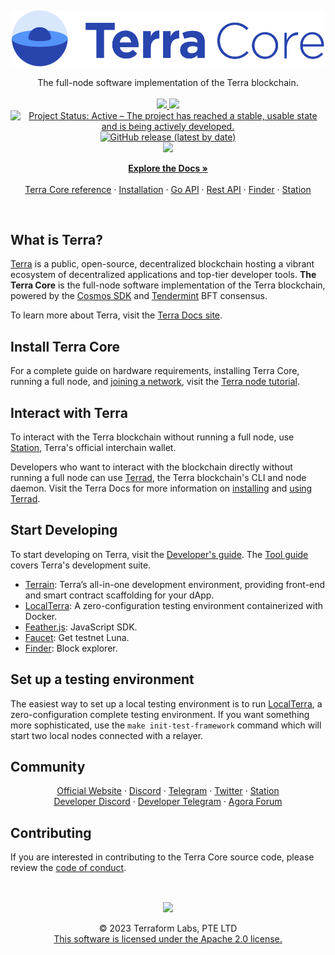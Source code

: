 <p>&nbsp;</p>
<p align="center">
    <a href="https://terra.money/"><img src="core_logo.svg" width=500>
    </a>
</p>

<p align="center">
    The full-node software implementation of the Terra blockchain.
    <br />
    <br />
    <a href="https://codecov.io/gh/terra-money/core">
        <img src="https://codecov.io/gh/terra-money/core/branch/main/graph/badge.svg">
    </a>
    <a href="https://goreportcard.com/report/github.com/terra-money/core">
        <img src="https://goreportcard.com/badge/github.com/terra-money/core">
    </a>
    <a href="https://www.repostatus.org/#active"><img src="https://www.repostatus.org/badges/latest/active.svg" alt="Project Status: Active – The project has reached a stable, usable state and is being actively developed." />
    </a>
    <a href="https://github.com/terra-money/core/releases"><img alt="GitHub release (latest by date)" src="https://img.shields.io/github/v/release/terra-money/core">
    </a>
    <br />
    <a href="https://terra.money/"><img src="https://docs.terra.money/img/banner.png" width=500>
    </a>
</p>

<p align="center">
  <a href="https://docs.terra.money/"><strong>Explore the Docs »</strong></a>
  <br />
  <br />
  <a href="https://docs.terra.money/develop/module-specifications/">Terra Core reference</a>
  ·
  <a href="https://docs.terra.money/full-node/">Installation</a>
  ·
  <a href="https://pkg.go.dev/github.com/terra-money/core?tab=subdirectories">Go API</a>
  ·
  <a href="https://phoenix-lcd.terra.dev/swagger/">Rest API</a>
  ·
  <a href="https://finder.terra.money/">Finder</a>
  ·
  <a href="https://station.terra.money/">Station</a>
</p>

<br/>

## What is Terra?

[Terra](https://terra.money) is a public, open-source, decentralized blockchain hosting a vibrant ecosystem of decentralized applications and top-tier developer tools. **The Terra Core** is the full-node software implementation of the Terra blockchain, powered by the [Cosmos SDK](https://github.com/cosmos/cosmos-sdk) and [Tendermint](https://github.com/cometbft/cometbft) BFT consensus.

To learn more about Terra, visit the [Terra Docs site](https://docs.terra.money/).

## Install Terra Core

For a complete guide on hardware requirements, installing Terra Core, running a full node, and [joining a network](https://docs.terra.money/full-node/run-a-full-terra-node/join-a-network#join-a-public-network), visit the [Terra node tutorial](https://docs.terra.money/full-node/run-a-full-terra-node/).

## Interact with Terra

To interact with the Terra blockchain without running a full node, use [Station](https://setup-station.terra.money/), Terra's official interchain wallet.

Developers who want to interact with the blockchain directly without running a full node can use [Terrad](https://docs.terra.money/develop/terrad/using-terrad), the Terra blockchain's CLI and node daemon. Visit the Terra Docs for more information on [installing](https://docs.terra.money/develop/terrad/install-terrad) and [using Terrad](https://docs.terra.money/develop/terrad/using-terrad).

## Start Developing

To start developing on Terra, visit the [Developer's guide](https://docs.terra.money/develop/get-started/). The [Tool guide](https://docs.terra.money/develop/which-tools) covers Terra's development suite.

- [Terrain](https://github.com/terra-money/terrain): Terra’s all-in-one development environment, providing front-end and smart contract scaffolding for your dApp.
- [LocalTerra](https://github.com/terra-money/LocalTerra): A zero-configuration testing environment containerized with Docker.
- [Feather.js](https://github.com/terra-money/feather.js): JavaScript SDK.
- [Faucet](https://faucet.terra.money): Get testnet Luna.
- [Finder](https://finder.terra.money): Block explorer.

## Set up a testing environment

The easiest way to set up a local testing environment is to run [LocalTerra](https://github.com/terra-money/LocalTerra), a zero-configuration complete testing environment. If you want something more sophisticated, use the `make init-test-framework` command which will start two local nodes connected with a relayer.

## Community

<p align="center">
  <a href="https://terra.money">Official Website</a>
  ·
  <a href="https://discord.com/invite/terra-money">Discord</a>
  ·
  <a href="https://t.me/terra_announcements">Telegram</a>
  ·
  <a href="https://twitter.com/terra_money">Twitter</a>
  ·
  <a href="https://setup-station.terra.money/">Station</a>
  <br/>
  <a href="https://docs.terra.money/develop/get-started/#terra-discord-server">Developer Discord</a>
  ·
  <a href="https://t.me/+gCxCPohmVBkyNDRl">Developer Telegram</a>
  ·
  <a href="https://agora.terra.money">Agora Forum</a>
</p>

## Contributing

If you are interested in contributing to the Terra Core source code, please review the [code of conduct](./CODE_OF_CONDUCT.md).

<p>&nbsp;</p>
<p align="center">
    <a href="https://terra.money/"><img src="https://assets.website-files.com/611153e7af981472d8da199c/61794f2b6b1c7a1cb9444489_symbol-terra-blue.svg" align="center" width=200/></a>
    <br />
    <br />
    © 2023 Terraform Labs, PTE LTD
    <br />
    <a href="LICENSE">This software is licensed under the Apache 2.0 license.</a>
</p>

